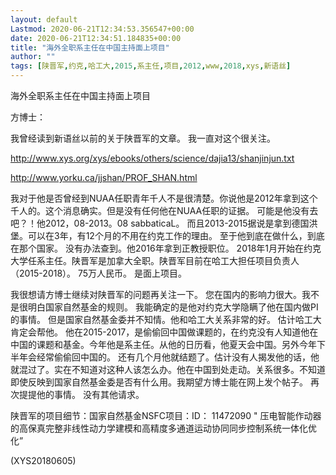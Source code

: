 ```yaml
---
layout: default
Lastmod: 2020-06-21T12:34:53.356547+00:00
date: 2020-06-21T12:34:51.184835+00:00
title: "海外全职系主任在中国主持面上项目"
author: ""
tags: [陕晋军,约克,哈工大,2015,系主任,项目,2012,www,2018,xys,新语丝]
---
```


海外全职系主任在中国主持面上项目

方博士：

我曾经读到新语丝以前的关于陕晋军的文章。 我一直对这个很关注。

http://www.xys.org/xys/ebooks/others/science/dajia13/shanjinjun.txt

http://www.yorku.ca/jjshan/PROF_SHAN.html

我对于他是否曾经到NUAA任职青年千人不是很清楚。你说他是2012年拿到这个千人的。这个消息确实。但是没有任何他在NUAA任职的证据。 可能是他没有去吧？！他2012，08-2013。08 sabbaticaL。 而且2013-2015据说是拿到德国洪堡。可以在3年，有12个月的不用在约克工作的理由。 至于他到底在做什么，到底在那个国家。 没有办法查到。他2016年拿到正教授职位。 2018年1月开始在约克大学任系主任。陕晋军是加拿大全职。陕晋军目前在哈工大担任项目负责人（2015-2018）。 75万人民币。 是面上项目。

我很想请方博士继续对陕晋军的问题再关注一下。 您在国内的影响力很大。我不是很明白国家自然基金的规则。 我能确定的是他对约克大学隐瞒了他在国内做PI的事情。 但是国家自然基金委并不知情。他和哈工大关系非常的好。 估计哈工大肯定会帮他。 他在2015-2017，是偷偷回中国做课题的，在约克没有人知道他在中国的课题和基金。今年他是系主任。从他的日历看，他夏天会中国。另外今年下半年会经常偷偷回中国的。 还有几个月他就结题了。估计没有人揭发他的话，他就混过了。实在不知道对这种人该怎么办。他在中国到处走动。关系很多。不知道即使反映到国家自然基金委是否有什么用。我期望方博士能在网上发个帖子。 再次提提他的事情。 没有其他请求。

陕晋军的项目细节：国家自然基金NSFC项目：ID： 11472090  " 压电智能作动器的高保真完整非线性动力学建模和高精度多通道运动协同同步控制系统一体化优化”

(XYS20180605)

